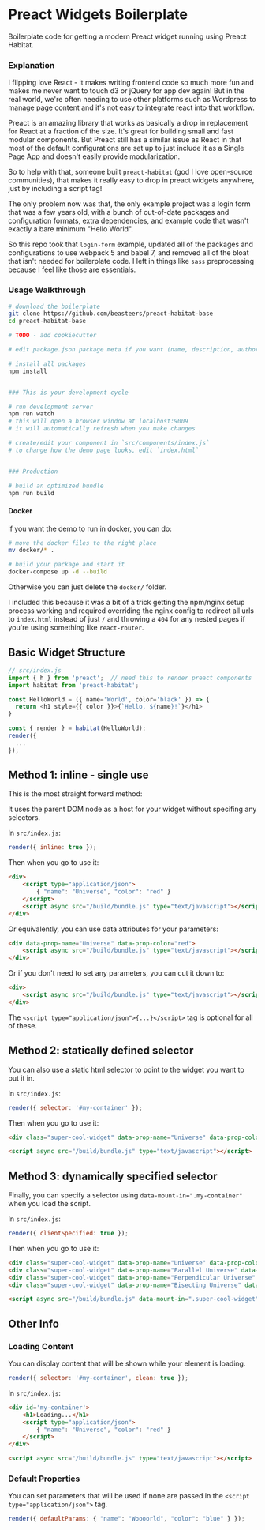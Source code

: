# Preact Widgets Boilerplate

Boilerplate code for getting a modern Preact widget running using Preact Habitat.

### Explanation

I flipping love React - it makes writing frontend code so much more fun and makes me never want to touch d3 or jQuery for app dev again! But in the real world, we're often needing to use other platforms such as Wordpress to manage page content and it's not easy to integrate react into that workflow. 

Preact is an amazing library that works as basically a drop in replacement for React at a fraction of the size. It's great for building small and fast modular components. But Preact still has a similar issue as React in that most of the default configurations are set up to just include it as a Single Page App and doesn't easily provide modularization.

So to help with that, someone built `preact-habitat` (god I love open-source communities), that makes it really easy to drop in preact widgets anywhere, just by including a script tag!

The only problem now was that, the only example project was a login form that was a few years old, with a bunch of out-of-date packages and configuration formats, extra dependencies, and example code that wasn't exactly a bare minimum "Hello World". 

So this repo took that `login-form` example, updated all of the packages and configurations to use webpack 5 and babel 7, and removed all of the bloat that isn't needed for boilerplate code. I left in things like `sass` preprocessing because I feel like those are essentials.

### Usage Walkthrough

```bash
# download the boilerplate
git clone https://github.com/beasteers/preact-habitat-base
cd preact-habitat-base

# TODO - add cookiecutter

# edit package.json package meta if you want (name, description, author, homepage, repository)

# install all packages
npm install


### This is your development cycle

# run development server
npm run watch
# this will open a browser window at localhost:9009
# it will automatically refresh when you make changes

# create/edit your component in `src/components/index.js`
# to change how the demo page looks, edit `index.html`


### Production

# build an optimized bundle
npm run build
```

#### Docker
if you want the demo to run in docker, you can do:
```bash
# move the docker files to the right place
mv docker/* .

# build your package and start it
docker-compose up -d --build
```
Otherwise you can just delete the `docker/` folder.

I included this because it was a bit of a trick getting the npm/nginx setup process working and required overriding the nginx config to redirect all urls to `index.html` instead of just `/` and throwing a `404` for any nested pages if you're using something like `react-router`.

## Basic Widget Structure

```javascript
// src/index.js
import { h } from 'preact';  // need this to render preact components
import habitat from 'preact-habitat';

const HelloWorld = ({ name='World', color='black' }) => {
  return <h1 style={{ color }}>{`Hello, ${name}!`}</h1>
}

const { render } = habitat(HelloWorld);
render({
  ...
});
```

## Method 1: inline - single use
This is the most straight forward method:

It uses the parent DOM node as a host for your widget without specifing any selectors.

In `src/index.js`:
```javascript
render({ inline: true });
```

Then when you go to use it:
```html
<div>
    <script type="application/json">
        { "name": "Universe", "color": "red" }
    </script>
    <script async src="/build/bundle.js" type="text/javascript"></script>
</div>
```

Or equivalently, you can use data attributes for your parameters:
```html
<div data-prop-name="Universe" data-prop-color="red">
    <script async src="/build/bundle.js" type="text/javascript"></script>
</div>
```

Or if you don't need to set any parameters, you can cut it down to:
```html
<div>
    <script async src="/build/bundle.js" type="text/javascript"></script>
</div>
```
The `<script type="application/json">{...}</script>` tag is optional for all of these.


## Method 2: statically defined selector
You can also use a static html selector to point to the widget you want to put it in.

In `src/index.js`:
```javascript
render({ selector: '#my-container' });
```

Then when you go to use it:
```html
<div class="super-cool-widget" data-prop-name="Universe" data-prop-color="red"></div>

<script async src="/build/bundle.js" type="text/javascript"></script>
```


## Method 3: dynamically specified selector
Finally, you can specify a selector using `data-mount-in=".my-container"` when you load the script.

In `src/index.js`:
```javascript
render({ clientSpecified: true });
```

Then when you go to use it:
```html
<div class="super-cool-widget" data-prop-name="Universe" data-prop-color="red"></div>
<div class="super-cool-widget" data-prop-name="Parallel Universe" data-prop-color="blue"></div>
<div class="super-cool-widget" data-prop-name="Perpendicular Universe" data-prop-color="green"></div>
<div class="super-cool-widget" data-prop-name="Bisecting Universe" data-prop-color="purple"></div>

<script async src="/build/bundle.js" data-mount-in=".super-cool-widget" type="text/javascript"></script>
```

## Other Info

### Loading Content
You can display content that will be shown while your element is loading.
```javascript
render({ selector: '#my-container', clean: true });
```

In `src/index.js`:
```html
<div id='my-container'>
    <h1>Loading...</h1>
    <script type="application/json">
        { "name": "Universe", "color": "red" }
    </script>
</div>

<script async src="/build/bundle.js" type="text/javascript"></script>
```

### Default Properties
You can set parameters that will be used if none are passed in the `<script type="application/json">` tag.

```javascript
render({ defaultParams: { "name": "Woooorld", "color": "blue" } });
```